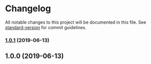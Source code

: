 # Changelog

All notable changes to this project will be documented in this file. See [standard-version](https://github.com/conventional-changelog/standard-version) for commit guidelines.

### [1.0.1](https://github.com/anikethsaha/babel-plugin-es5-function-to-class/compare/v1.0.0...v1.0.1) (2019-06-13)



## 1.0.0 (2019-06-13)
